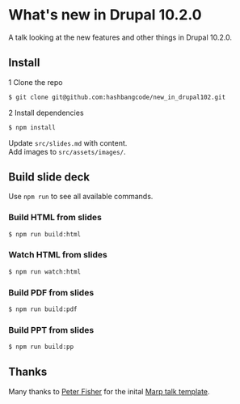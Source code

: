 # What's new in Drupal 10.2.0

A talk looking at the new features and other things in Drupal 10.2.0.

## Install

1 Clone the repo 
```bash
$ git clone git@github.com:hashbangcode/new_in_drupal102.git
`````

2 Install dependencies

```bash
$ npm install
```
Update `src/slides.md` with content.  
Add images to `src/assets/images/`.

## Build slide deck

Use `npm run` to see all available commands.

### Build HTML from slides

```bash
$ npm run build:html
```

### Watch HTML from slides

```bash
$ npm run watch:html
```

### Build PDF from slides

```bash
$ npm run build:pdf
```

### Build PPT from slides

```bash
$ npm run build:pp
```

## Thanks

Many thanks to [Peter Fisher](https://twitter.com/pfwd) for the inital [Marp talk template](https://github.com/pfwd/talk-template).